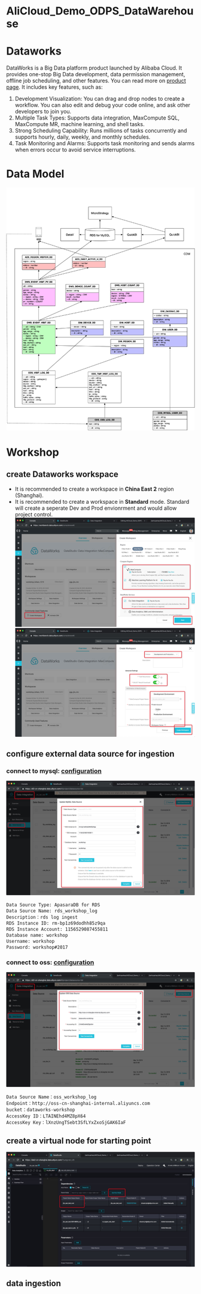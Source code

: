 # AliCloud_Demo_ODPS_DataWarehouse

# Dataworks

DataWorks is a Big Data platform product launched by Alibaba Cloud. It provides one-stop Big Data development, data permission management, offline job scheduling, and other features. You can read more on [product page](https://www.alibabacloud.com/product/ide). It includes key features, such as: 

1. Development Visualization: You can drag and drop nodes to create a workflow. You can also edit and debug your code online, and ask other developers to join you.
2. Multiple Task Types: Supports data integration, MaxCompute SQL, MaxCompute MR, machine learning, and shell tasks.
3. Strong Scheduling Capability: Runs millions of tasks concurrently and supports hourly, daily, weekly, and monthly schedules.
4. Task Monitoring and Alarms: Supports task monitoring and sends alarms when errors occur to avoid service interruptions.


# Data Model
![Alt text](/demo_screenshot/data_model.png)


# Workshop
## create Dataworks workspace
* It is recommended to create a workspace in __China East 2__ region (Shanghai). 
* It is recommended to create a workspace in __Standard__ mode. Standard will create a seperate Dev and Prod envionrment and would allow project control. 
![Alt text](/demo_screenshot/dataworks_create_workspace.jpg)
![Alt text](/demo_screenshot/dataworks_standard_mode.jpg)

## configure external data source for ingestion
### connect to mysql: [configuration](/config_mysql_in.sql)
![Alt text](/demo_screenshot/datasource_mysql_in.jpg)
```
Data Source Type: ApasaraDB for RDS
Data Source Name: rds_workshop_log
Description：rds log ingest
RDS Instance ID: rm-bp1z69dodhh85z9qa
RDS Instance Account: 1156529087455811
Database name: workshop
Username: workshop
Password: workshop#2017
```
### connect to oss: [configuration](/datasource_oss_in.jpg)
![Alt text](/demo_screenshot/datasource_oss_in.jpg)
```
Data Source Name：oss_workshop_log
Endpoint：http://oss-cn-shanghai-internal.aliyuncs.com
bucket：dataworks-workshop
AccessKey ID：LTAINEhd4MZ8pX64
AccessKey Key：lXnzUngTSebt3SfLYxZxoSjGAK6IaF
```
## create a virtual node for starting point
![Alt text](/demo_screenshot/virtual_node_root.jpg)

## data ingestion


